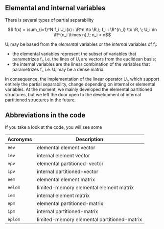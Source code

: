 ## Elemental and internal variables

There is several types of partial separability
```math
  f(x) = \sum_{i=1}^N f_i U_i(x) : \R^n \to \R,\; f_i : \R^{n_i} \to \R, \; U_i \in \R^{n_i \times n},\; n_i < n
```
Uᵢ may be based from the *elemental* variables or the *internal* variables of fᵢ:
- the elemental variables represent the subset of variables that parametrizes fᵢ, i.e. the lines of Uᵢ are vectors from the euclidean basis;
- the internal variables are the linear combination of the variables that parametrizes fᵢ, i.e. Uᵢ may be a dense matrix.

In consequence, the implementation of the linear operator Uᵢ, which support entirely the partial separability, change depending on internal or elemental variables.
At the moment, we mainly developed the elemental partitioned structures, but we left the door open to the development of internal partitioned structures in the future.


## Abbreviations in the code
If you take a look at the code, you will see some

Acronyms  | Description
----------|------------
`eev`     | elemental element vector
`iev`     | internal element vector
`epv`     | elemental partitioned-vector
`ipv`     | internal partitioned-vector
`eem`     | elemental element matrix
`eelom`   | limited-memory elemental element matrix
`iem`     | internal element matrix
`epm`     | elemental partitioned-matrix
`ipm`     | internal partitioned-matrix
`eplom`   | limited-memory elemental partitioned-matrix